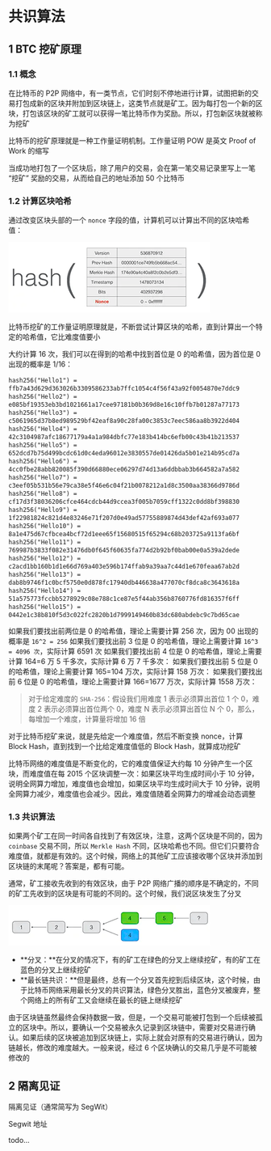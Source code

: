 # 共识算法

## 1 BTC 挖矿原理

### 1.1 概念

在比特币的 P2P 网络中，有一类节点，它们时刻不停地进行计算，试图把新的交易打包成新的区块并附加到区块链上，这类节点就是矿工。因为每打包一个新的区块，打包该区块的矿工就可以获得一笔比特币作为奖励。所以，打包新区块就被称为挖矿

比特币的挖矿原理就是一种工作量证明机制。工作量证明 POW 是英文 Proof of Work 的缩写

当成功地打包了一个区块后，除了用户的交易，会在第一笔交易记录里写上一笔 “挖矿” 奖励的交易，从而给自己的地址添加 50 个比特币

### 1.2 计算区块哈希

通过改变区块头部的一个 `nonce` 字段的值，计算机可以计算出不同的区块哈希值：

![](../images/10-consensus_20210917122613.png)

比特币挖矿的工作量证明原理就是，不断尝试计算区块的哈希，直到计算出一个特定的哈希值，它比难度值要小

大约计算 16 次，我们可以在得到的哈希中找到首位是 0 的哈希值，因为首位是 0 出现的概率是 1/16：

```
hash256("Hello1") = ffb7a43d629d363026b3309586233ab7ffc1054c4f56f43a92f0054870e7ddc9
hash256("Hello2") = e085bf19353eb3bd1021661a17cee97181b0b369d8e16c10ffb7b01287a77173
hash256("Hello3") = c5061965d37b8ed989529bf42eaf8a90c28fa00c3853c7eec586aa8b3922d404
hash256("Hello4") = 42c3104987afc18677179a4a1a984dbfc77e183b414bc6efb00c43b41b213537
hash256("Hello5") = 652dcd7b75d499bcdc61d0c4eda96012e3830557de01426da5b01e214b95cd7a
hash256("Hello6") = 4cc0fbe28abb820085f390d66880ece06297d74d13a6ddbbab3b664582a7a582
hash256("Hello7") = c3eef05b531b56e79ca38e5f46e6c04f21b0078212a1d8c3500aa38366d9786d
hash256("Hello8") = cf17d3f38036206cfce464cdcb44d9ccea3f005b7059cff1322c0dd8bf398830
hash256("Hello9") = 1f22981824c821d4e83246e71f207d0e49ad57755889874d43def42af693a077
hash256("Hello10") = 8a1e475d67cfbcea4bcf72d1eee65f15680515f65294c68b203725a9113fa6bf
hash256("Hello11") = 769987b3833f082e31476db0f645f60635fa774d2b92bf0bab00e0a539a2dede
hash256("Hello12") = c2acd1bb160b1d1e66d769a403e596b174ffab9a39aa7c44d1e670feaa67ab2d
hash256("Hello13") = dab8b9746f1c0bcf5750e0d878fc17940db446638a477070cf8dca8c3643618a
hash256("Hello14") = 51a575773fccbb5278929c08e788c1ce87e5f44ab356b8760776fd816357f6ff
hash256("Hello15") = 0442e1c38b810f5d3c022fc2820b1d7999149460b83dc680abdebc9c7bd65cae
```

如果我们要找出前两位是 0 的哈希值，理论上需要计算 256 次，因为 00 出现的概率是 `16^2 = 256`
如果我们要找出前 3 位是 0 的哈希值，理论上需要计算 `16^3 = 4096 次`，实际计算 6591 次
如果我们要找出前 4 位是 0 的哈希值，理论上需要计算 164=6 万 5 千多次，实际计算 6 万 7 千多次：
如果我们要找出前 5 位是 0 的哈希值，理论上需要计算 165=104 万次，实际计算 158 万次：
如果我们要找出前 6 位是 0 的哈希值，理论上需要计算 166=1677 万次，实际计算 1558 万次：

> 对于给定难度的 `SHA-256`：假设我们用难度 1 表示必须算出首位 1 个 0，难度 2 表示必须算出首位两个 0，难度 N 表示必须算出首位 N 个 0，那么，每增加一个难度，计算量将增加 16 倍

对于比特币挖矿来说，就是先给定一个难度值，然后不断变换 nonce，计算 Block Hash，直到找到一个比给定难度值低的 Block Hash，就算成功挖矿

比特币网络的难度值是不断变化的，它的难度值保证大约每 10 分钟产生一个区块，而难度值在每 2015 个区块调整一次：如果区块平均生成时间小于 10 分钟，说明全网算力增加，难度值也会增加，如果区块平均生成时间大于 10 分钟，说明全网算力减少，难度值也会减少。因此，难度值随着全网算力的增减会动态调整

### 1.3 共识算法

如果两个矿工在同一时间各自找到了有效区块，注意，这两个区块是不同的，因为 `coinbase` 交易不同，所以 `Merkle Hash` 不同，区块哈希也不同。但它们只要符合难度值，就都是有效的。这个时候，网络上的其他矿工应该接收哪个区块并添加到区块链的末尾呢？答案是，都有可能。

通常，矿工接收先收到的有效区块，由于 P2P 网络广播的顺序是不确定的，不同的矿工先收到的区块是有可能的不同的。这个时候，我们说区块发生了分叉

![](../images/10-consensus_20210917234659.png)

- **分叉：**在分叉的情况下，有的矿工在绿色的分叉上继续挖矿，有的矿工在蓝色的分叉上继续挖矿
- **最长链共识：**但是最终，总有一个分叉首先挖到后续区块，这个时候，由于比特币网络采用最长分叉的共识算法，绿色分叉胜出，蓝色分叉被废弃，整个网络上的所有矿工又会继续在最长的链上继续挖矿

由于区块链虽然最终会保持数据一致，但是，一个交易可能被打包到一个后续被孤立的区块中。所以，要确认一个交易被永久记录到区块链中，需要对交易进行确认。如果后续的区块被追加到区块链上，实际上就会对原有的交易进行确认，因为链越长，修改的难度越大。一般来说，经过 6 个区块确认的交易几乎是不可能被修改的

## 2 隔离见证

隔离见证（通常简写为 SegWit）

Segwit 地址

todo...
